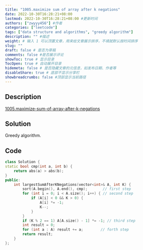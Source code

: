 ```yaml
---
title: "1005.maximize sum of array after k negations"
date: 2022-10-30T16:28:21+08:00
lastmod: 2022-10-30T16:28:21+08:00 #更新时间
authors: ["zwyyy456"] #作者
categories: ["leetcode"]
tags: ["data structure and algorithms", "greedy algorithm"]
description: "" #描述
weight: # 输入 1 可以顶置文章，用来给文章展示排序，不填就默认按时间排序
slug: ""
draft: false # 是否为草稿
comments: false #是否展示评论
showToc: true # 显示目录
TocOpen: true # 自动展开目录
hidemeta: false # 是否隐藏文章的元信息，如发布日期、作者等
disableShare: true # 底部不显示分享栏
showbreadcrumbs: false #顶部显示当前路径
---
```

## Description
[1005.maximize-sum-of-array-after-k-negations](https://leetcode.com/problems/maximize-sum-of-array-after-k-negations/)

## Solution
Greedy algorithm.

## Code
```cpp
class Solution {
static bool cmp(int a, int b) {
    return abs(a) > abs(b);
}
public:
    int largestSumAfterKNegations(vector<int>& A, int K) {
        sort(A.begin(), A.end(), cmp);       // first step
        for (int i = 0; i < A.size(); i++) { // second step
            if (A[i] < 0 && K > 0) {
                A[i] *= -1;
                K--;
            }
        }
        if (K % 2 == 1) A[A.size() - 1] *= -1; // third step
        int result = 0;
        for (int a : A) result += a;        // forth step
        return result;
    }
};
```


